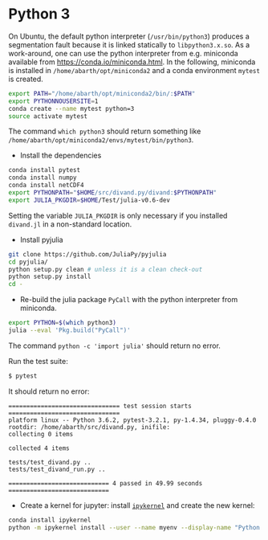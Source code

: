 # Python 3

On Ubuntu, the default python interpreter (`/usr/bin/python3`) produces a segmentation fault because it is linked statically to `libpython3.x.so`. As a work-around, one can use the python interpreter from e.g.  miniconda available from https://conda.io/miniconda.html.
In the following, miniconda is installed in `/home/abarth/opt/miniconda2` and a conda environment `mytest` is created.

```bash
export PATH="/home/abarth/opt/miniconda2/bin/:$PATH"
export PYTHONNOUSERSITE=1
conda create --name mytest python=3
source activate mytest
```

The command `which python3` should return something like `/home/abarth/opt/miniconda2/envs/mytest/bin/python3`.

* Install the dependencies

```bash
conda install pytest
conda install numpy
conda install netCDF4
export PYTHONPATH="$HOME/src/divand.py/divand:$PYTHONPATH"
export JULIA_PKGDIR=$HOME/Test/julia-v0.6-dev
```

Setting the variable `JULIA_PKGDIR` is only necessary if you installed `divand.jl` in a non-standard location.

* Install pyjulia

```bash
git clone https://github.com/JuliaPy/pyjulia
cd pyjulia/
python setup.py clean # unless it is a clean check-out
python setup.py install
cd -
```

* Re-build the julia package `PyCall` with the python interpreter from miniconda.

```bash
export PYTHON=$(which python3)
julia --eval 'Pkg.build("PyCall")'
```

The command `python -c 'import julia'` should return no error.

Run the test suite:

```bash
$ pytest
```

It should return no error:

```
=============================== test session starts ===============================
platform linux -- Python 3.6.2, pytest-3.2.1, py-1.4.34, pluggy-0.4.0
rootdir: /home/abarth/src/divand.py, inifile:
collecting 0 items

collected 4 items

tests/test_divand.py ..
tests/test_divand_run.py ..

============================ 4 passed in 49.99 seconds ============================
```

* Create a kernel for jupyter: install [`ipykernel`](http://ipython.readthedocs.io/en/stable/install/kernel_install.html) and create the new kernel: 

```bash
conda install ipykernel
python -m ipykernel install --user --name myenv --display-name "Python (myenv)"
```
